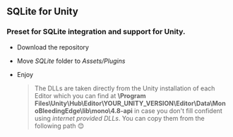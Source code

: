 ## SQLite for Unity

### Preset for SQLite integration and support for Unity.

- Download the repository
- Move *SQLite* folder to *Assets/Plugins*
- Enjoy

  > The DLLs are taken directly from the Unity installation of each Editor which you can find at **\Program Files\Unity\Hub\Editor\YOUR_UNITY_VERSION\Editor\Data\MonoBleedingEdge\lib\mono\4.8-api**
  > in case you don't fill confident using *internet provided DLLs*. You can copy them from the following path 😊
